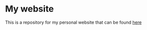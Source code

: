 # My website

This is a repository for my personal website that can be found [here](http://alekte.com/)
